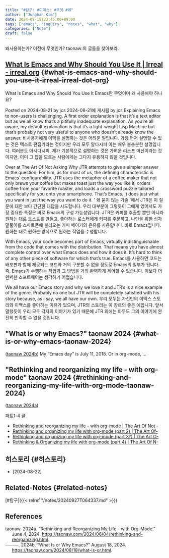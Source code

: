```yaml
---
title: "#탐구: #이맥스: #무엇 #왜"
author: ["Junghan Kim"]
date: 2024-09-15T23:45:00+09:00
tags: ["emacs", "inquiry", "notes", "what", "why"]
categories: ["Note"]
draft: false
---
```


<!--more-->

왜사용하는가? 이전에 무엇인가? taonaw:의 글들을 찾아보라.


## [What Is Emacs and Why Should You Use It | Irreal - irreal.org](https://irreal.org/blog/?p=12392) {#what-is-emacs-and-why-should-you-use-it-irreal-irreal-dot-org}

What Is Emacs and Why Should You Use It Emacs란 무엇이며 왜 사용해야 하나요?

Posted on 2024-08-21 by jcs 2024-08-21에 게시됨 by jcs Explaining Emacs to non-users is challenging. A first order explanation is that it’s a text editor but as we all know that’s a pitifully inadequate explanation. As you’re all aware, my default explanation is that it’s a light-weight Lisp Machine but that’s probably not very useful to anyone who doesn’t already know the answer. 비사용자에게 이맥을 설명하는 것은 어려운 일입니다. 가장 먼저 설명할 수 있는 것은 텍스트 편집기라는 것이지만 우리 모두 알다시피 이는 매우 불충분한 설명입니다. 여러분도 아시다시피, 제가 기본적으로 설명하는 것은 가벼운 리스프 머신이라는 것이지만, 이미 그 답을 모르는 사람에게는 그다지 유용하지 않을 것입니다.

Over at The Art Of Not Asking Why JTR attempts to give a simpler answer to the question. For him, as for most of us, the defining characteristic is Emacs’ configurability. JTR uses the metaphor of a coffee maker that not only brews your coffee but makes toast just the way you like it, orders coffee from your favorite roaster, and loads a crossword puzzle tailored specifically for you onto your smartphone. That’s Emacs. It does just what you want in just the way you want to do it. ' 왜 묻지 않는 기술 '에서 JTR은 이 질문에 대한 보다 간단한 대답을 시도합니다. 우리 대부분이 그렇듯이 그에게 있어서도 가장 중요한 특징은 바로 Emacs의 구성 가능성입니다. JTR은 커피를 추출할 뿐만 아니라 원하는 대로 토스트를 만들고, 좋아하는 로스터에게 커피를 주문하고, 나만을 위한 십자말풀이를 스마트폰에 불러오는 커피 메이커의 은유를 사용합니다. 바로 Emacs입니다. 원하는 대로 원하는 방식으로 원하는 작업을 수행합니다.

With Emacs, your code becomes part of Emacs, virtually indistinguishable from the code that comes with the distribution. That means you have almost complete control over what Emacs does and how it does it. It’s hard to think of any other piece of software for which that’s true. Emacs를 사용하면 코드는 배포판과 함께 제공되는 코드와 거의 구분할 수 없을 정도로 Emacs의 일부가 됩니다. 즉, Emacs가 수행하는 작업과 그 방법을 거의 완벽하게 제어할 수 있습니다. 이보다 더 완벽한 소프트웨어는 생각하기 어렵습니다.

We all have our Emacs story and why we love it and JTR’s is a nice example of the genre. Probably no one but JTR will be completely satisfied with his story because, as I say, we all have our own. 우리 모두는 자신만의 이맥스 스토리와 이맥스를 좋아하는 이유가 있으며, JTR의 스토리는 이 장르의 좋은 예입니다. 앞서 말했듯이 우리 모두 각자의 이야기가 있기 때문에 JTR 외에는 아무도 그의 이야기에 완전히 만족할 수 없을 것입니다.


## "What is or why Emacs?" taonaw 2024 {#what-is-or-why-emacs-taonaw-2024}

(<a href="#citeproc_bib_item_2">taonaw 2024b</a>) My “Emacs day” is July 11, 2018. Or in org-mode, …


## "Rethinking and reorganizing my life - with org-mode" taonaw 2024 {#rethinking-and-reorganizing-my-life-with-org-mode-taonaw-2024}

(<a href="#citeproc_bib_item_1">taonaw 2024a</a>)

파트1-4 글

-   [Rethinking and reorganizing my life - with org-mode | The Art Of Not -](https://taonaw.com/2024/06/04/rethinking-and-reorganizing.html)
-   [Rethinking and organizing my life with org-mode (part 2) | The Art Of-](https://taonaw.com/2024/06/07/rethinking-and-reorganizing.html)
-   [Rethinking and organizing my life with org-mode (part 3?) | The Art O-](https://taonaw.com/2024/06/15/rethinking-and-organizing.html)
-   [Rethinking &amp; Organizing my life with org-mode (part 4) | The Art Of N-](https://taonaw.com/2024/06/21/rethinking-organizing-my.html)


## 히스토리 {#히스토리}

-   [2024-08-22]


## Related-Notes {#related-notes}

[#탐구]({{< relref "/notes/20240927T064337.md" >}})

## References

<style>.csl-entry{text-indent: -1.5em; margin-left: 1.5em;}</style><div class="csl-bib-body">
  <div class="csl-entry"><a id="citeproc_bib_item_1"></a>taonaw. 2024a. “Rethinking and Reorganizing My Life - with Org-Mode.” June 4, 2024. <a href="https://taonaw.com/2024/06/04/rethinking-and-reorganizing.html">https://taonaw.com/2024/06/04/rethinking-and-reorganizing.html</a>.</div>
  <div class="csl-entry"><a id="citeproc_bib_item_2"></a>———. 2024b. “What Is or Why Emacs?” August 18, 2024. <a href="https://taonaw.com/2024/08/18/what-is-or.html">https://taonaw.com/2024/08/18/what-is-or.html</a>.</div>
</div>
